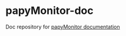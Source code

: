 # papyMonitor-doc
Doc repository for [papyMonitor documentation](https://papymonitor.github.io/papyMonitor-doc)
